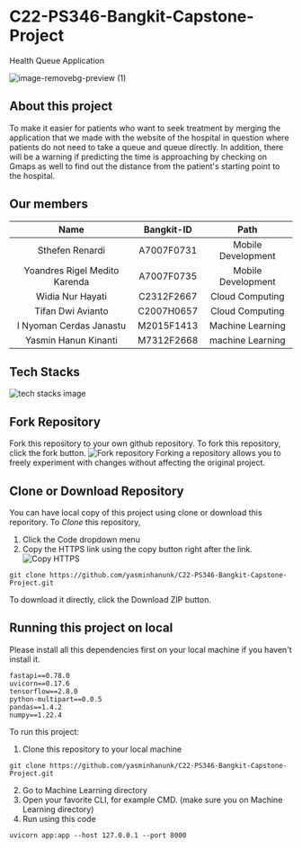 # C22-PS346-Bangkit-Capstone-Project

Health Queue Application

![image-removebg-preview (1)](https://user-images.githubusercontent.com/88268217/173232990-9403818b-0e63-4830-9607-14a42f5eb817.png)

## About this project
To make it easier for patients who want to seek treatment by merging the application that we made with the website of the hospital in question where patients do not need to take a queue and queue directly. In addition, there will be a warning if predicting the time is approaching by checking on Gmaps as well to find out the distance from the patient's starting point to the hospital.

## Our members

|             Name              | Bangkit-ID |       Path         |
|             :---:             |    :---:   |       :---:        |
| Sthefen Renardi               | A7007F0731 | Mobile Development |
| Yoandres Rigel Medito Karenda | A7007F0735 | Mobile Development |
| Widia Nur Hayati              | C2312F2667 | Cloud Computing    |
| Tifan Dwi Avianto             | C2007H0657 | Cloud Computing    |
| I Nyoman Cerdas Janastu       | M2015F1413 | Machine Learning   |
| Yasmin Hanun Kinanti          | M7312F2668 | machine Learning   |


## Tech Stacks
![tech stacks image](https://user-images.githubusercontent.com/96274018/173220782-f3306aec-89a7-4bf7-8fd7-32697643d87b.png)

## Fork Repository
Fork this repository to your own github repository. To fork this repository, click the fork button.
![Fork repository](https://user-images.githubusercontent.com/96274018/173221528-415a3921-fe31-44b9-985b-642e37a2abb0.png)
Forking a repository allows you to freely experiment with changes without affecting the original project.

## Clone or Download Repository
You can have local copy of this project using clone or download this reporitory.
To *Clone* this repository, 
1. Click the Code dropdown menu
2. Copy the HTTPS link using the copy button right after the link.
![Copy HTTPS](https://user-images.githubusercontent.com/96274018/173221313-b6a21986-95af-4a1e-a0b5-8ca1e4e087e6.png)
```
git clone https://github.com/yasminhanunk/C22-PS346-Bangkit-Capstone-Project.git
```

To download it directly, click the Download ZIP button.

## Running this project on local
Please install all this dependencies first on your local machine if you haven't install it.
```text
fastapi==0.78.0
uvicorn==0.17.6
tensorflow==2.8.0
python-multipart==0.0.5
pandas==1.4.2
numpy==1.22.4
```

To run this project:
1. Clone this repository to your local machine
```
git clone https://github.com/yasminhanunk/C22-PS346-Bangkit-Capstone-Project.git
```
2. Go to Machine Learning directory
3. Open your favorite CLI, for example CMD. (make sure you on Machine Learning directory)
4. Run using this code
```
uvicorn app:app --host 127.0.0.1 --port 8000
```
